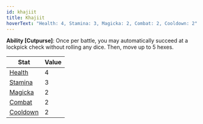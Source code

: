 ```yaml
---
id: khajiit
title: Khajiit
hoverText: "Health: 4, Stamina: 3, Magicka: 2, Combat: 2, Cooldown: 2"
---
```


**Ability [Cutpurse]**: Once per battle, you may automatically succeed at a lockpick check without rolling any dice. Then, move up to 5 hexes. 

| Stat | Value |
|-----------|-------|
| [Health](/docs/all/stats/health)    | 4     |
| [Stamina](/docs/all/stats/stamina)   | 3     |
| [Magicka](/docs/all/stats/magicka)   | 2     |
| [Combat](/docs/all/stats/combat)    | 2     |
| [Cooldown](/docs/all/stats/cooldown)  | 2     |